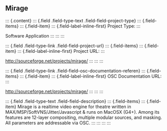 ## Mirage

::: {.content}
::: {.field .field-type-text .field-field-project-type}
::: {.field-items}
::: {.field-item}
::: {.field-label-inline-first}
Project Type:
:::

Software Application
:::
:::
:::

::: {.field .field-type-link .field-field-project-url}
::: {.field-items}
::: {.field-item}
::: {.field-label-inline-first}
Project URL:
:::

<http://sourceforge.net/projects/mirage/>
:::
:::
:::

::: {.field .field-type-link .field-field-osc-documentation-referen}
::: {.field-items}
::: {.field-item}
::: {.field-label-inline-first}
OSC Documentation URL:
:::

<http://sourceforge.net/projects/mirage/>
:::
:::
:::

::: {.field .field-type-text .field-field-description}
::: {.field-items}
::: {.field-item}
Mirage is a realtime video engine for theatre written in
MAX/MSP/SoftVNS/Jitter/Javascript & runs on MacOSX (G4+). Among its
features are 12-layer compositing, multiple modular sources, and
masking. All parameters are addressable via OSC.
:::
:::
:::
:::

